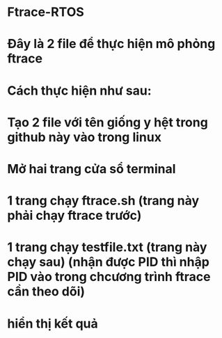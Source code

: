 # Ftrace-RTOS
# Đây là 2 file để thực hiện mô phỏng ftrace
# Cách thực hiện như sau:
# Tạo 2 file với tên giống y hệt trong github này vào trong linux
# Mở hai trang cửa sổ terminal
# 1 trang chạy ftrace.sh (trang này phải chạy ftrace trước)
# 1 trang chạy testfile.txt (trang này chạy sau) (nhận được PID thì nhập PID vào trong chcương trình ftrace cần theo dõi)
# hiển thị kết quả
